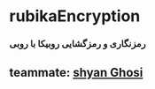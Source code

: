 # rubikaEncryption
### رمزنگاری و رمزگشایی روبیکا با روبی

## teammate: [shyan Ghosi](github.com/shadowcoder2022/)
